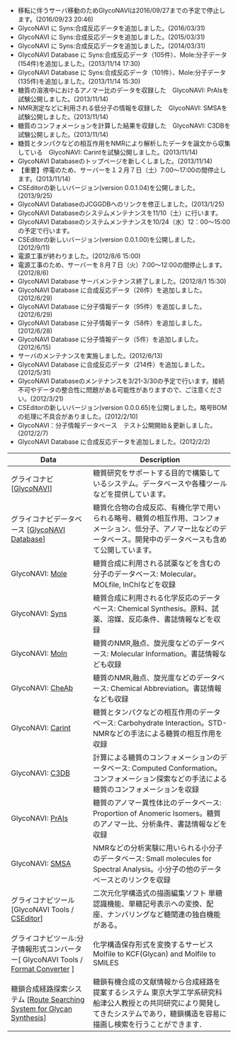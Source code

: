 - 移転に伴うサーバ移動のためGlycoNAVIは2016/09/27までの予定で停止します。(2016/09/23 20:46)
- GlycoNAVI に Syns:合成反応データを追加しました。(2016/03/31)
- GlycoNAVI に Syns:合成反応データを追加しました。(2015/03/31)
- GlycoNAVI に Syns:合成反応データを追加しました。(2014/03/31)
- GlycoNAVI Database に Syns:合成反応データ（105件）、Mole:分子データ(154件)を追加しました。(2013/11/14 17:30)
- GlycoNAVI Database に Syns:合成反応データ（101件）、Mole:分子データ(135件)を追加しました。(2013/11/14 15:30)
- 糖質の溶液中におけるアノマー比のデータを収録した　GlycoNAVI: PrAIsを試験公開しました。(2013/11/14)
- NMR測定などに利用される低分子の情報を収録した　GlycoNAVI: SMSAを試験公開しました。(2013/11/14)
- 糖質のコンフォメーションを計算した結果を収録した　GlycoNAVI: C3DBを試験公開しました。(2013/11/14)
- 糖質とタンパクなどの相互作用をNMRにより解析したデータを論文から収集している　GlycoNAVI: Carintを試験公開しました。(2013/11/14)
- GlycoNAVI Databaseのトップページを新しくしました。(2013/11/14)
- 【重要】停電のため、サーバーを１２月７日（土）7:00～17:00の間停止します。(2013/11/14)
- CSEditorの新しいバージョン(version 0.0.1.04)を公開しました。(2013/9/25)
- GlycoNAVI DatabaseのJCGGDBへのリンクを修正しました。(2013/1/25)
- GlycoNAVI Databaseのシステムメンテナンスを11/10（土）に行います。
- GlycoNAVI Databaseのシステムメンテナンスを10/24（水）12：00～15:00の予定で行います。
- CSEditorの新しいバージョン(version 0.0.1.00)を公開しました。(2012/9/11)
- 電源工事が終わりました。(2012/8/6 15:00)
- 電源工事のため、サーバーを８月７日（火）7:00～12:00の間停止します。(2012/8/6)
- GlycoNAVI Database サーバメンテナンス終了しました。(2012/8/1 15:30)
- GlycoNAVI Database に合成反応データ（26件）を追加しました。(2012/6/29)
- GlycoNAVI Database に分子情報データ（95件）を追加しました。(2012/6/29)
- GlycoNAVI Database に分子情報データ（58件）を追加しました。(2012/6/28)
- GlycoNAVI Database に分子情報データ（5件）を追加しました。(2012/6/15)
- サーバのメンテナンスを実施しました。(2012/6/13)
- GlycoNAVI Database に合成反応データ（214件）を追加しました。(2012/5/31)
- GlycoNAVI Databaseのメンテナンスを3/21-3/30の予定で行います。接続不可やデータの整合性に問題がある可能性がありますので、ご注意ください。(2012/3/21)
- CSEditorの新しいバージョン(version 0.0.0.65)を公開しました。略号BOMの処理に不具合がありました。(2012/2/10)
- GlycoNAVI：分子情報データベース　テスト公開開始＆更新しました。(2012/2/7)
- GlycoNAVI Database に合成反応データを追加しました。(2012/2/2)


| Data | Description |
| ------ | ------ |
| グライコナビ [[GlycoNAVI](http://www.glyconavi.org/)] | 糖質研究をサポートする目的で構築しているシステム。データベースや各種ツールなどを提供しています。 |
| グライコナビデータベース [[GlycoNAVI Database](http://ws.glyconavi.org/)] | 糖質化合物の合成反応、有機化学で用いられる略号、糖質の相互作用、コンフォメーション、低分子、アノマー比などのデータベース。開発中のデータベースも含めて公開しています。 |
| GlycoNAVI: [Mole](http://ws.glyconavi.org/DbDetail/moldblist.aspx) | 糖質合成に利用される試薬などを含むの分子のデータベース: Molecular。MOLfile, InChIなどを収録 |
| GlycoNAVI: [Syns](http://ws.glyconavi.org/dbDetail/rxndblist.aspx) | 糖質合成に利用される化学反応のデータベース: Chemical Synthesis。原料、試薬、溶媒、反応条件、書誌情報などを収録 |
| GlycoNAVI: [MoIn](http://ws.glyconavi.org/MolInfo/) | 糖質のNMR,融点、旋光度などのデータベース: Molecular Information。書誌情報なども収録 |
| GlycoNAVI: [CheAb](http://ws.glyconavi.org/CheAb/) | 糖質のNMR,融点、旋光度などのデータベース: Chemical Abbreviation。書誌情報なども収録 |
| GlycoNAVI: [Carint](http://ws.glyconavi.org/carint/) | 糖質とタンパクなどの相互作用のデータベース: Carbohydrate Interaction。STD-NMRなどの手法による糖質の相互作用を収録 |
| GlycoNAVI: [C3DB](http://ws.glyconavi.org/C3DB/CC/contents/) | 計算による糖質のコンフォメーションのデータベース: Computed Conformation。コンフォメーション探索などの手法による糖質のコンフォメーションを収録 |
| GlycoNAVI: [PrAIs](http://ws.glyconavi.org/PrAIs/) | 糖質のアノマー異性体比のデータベース: Proportion of Anomeric Isomers。糖質のアノマー比、分析条件、書誌情報などを収録 |
| GlycoNAVI: [SMSA](http://ws.glyconavi.org/SM/) | NMRなどの分析実験に用いられる小分子のデータベース: Small molecules for Spectral Analysis。小分子の他のデータベースとのリンクを収録 |
| グライコナビツール [GlycoNAVI Tools / [CSEditor](http://www.glyconavi.org/cseditor/index.htm)] | 二次元化学構造式の描画編集ソフト 単糖認識機能、単糖記号表示への変換、配座、ナンバリングなど糖関連の独自機能がある。 |
| グライコナビツール:分子情報形式コンバーター[ GlycoNAVI Tools / [Format Converter](http://ws.glyconavi.org/Convert/) ] | 化学構造保存形式を変換するサービス Molfile to KCF(Glycan) and Molfile to SMILES |
| 糖鎖合成経路探索システム [[Route Searching System for Glycan Synthesis](http://www.glyconavi.org/route.html)] | 糖鎖有機合成の文献情報から合成経路を提案するシステム 東京大学工学系研究科船津公人教授との共同研究により開発してきたシステムであり，糖鎖構造を容易に描画し検索を行うことができます． |

